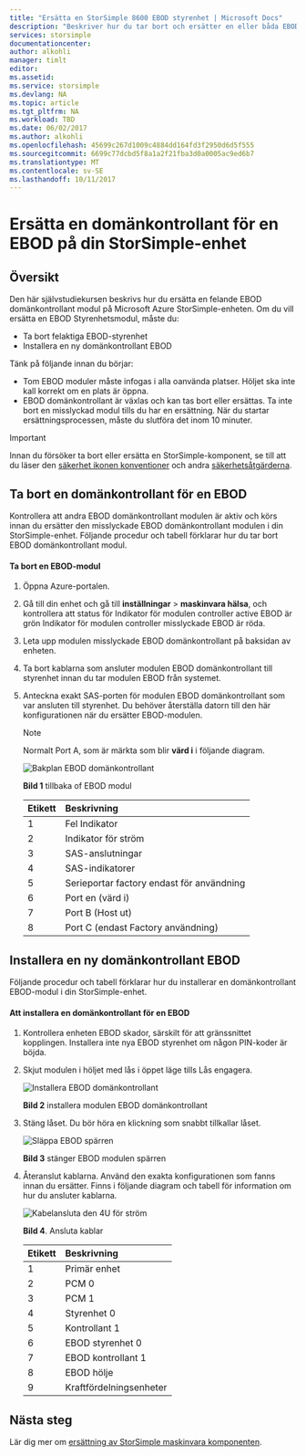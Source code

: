 ```yaml
---
title: "Ersätta en StorSimple 8600 EBOD styrenhet | Microsoft Docs"
description: "Beskriver hur du tar bort och ersätter en eller båda EBOD domänkontrollanter på en StorSimple 8600-enhet."
services: storsimple
documentationcenter: 
author: alkohli
manager: timlt
editor: 
ms.assetid: 
ms.service: storsimple
ms.devlang: NA
ms.topic: article
ms.tgt_pltfrm: NA
ms.workload: TBD
ms.date: 06/02/2017
ms.author: alkohli
ms.openlocfilehash: 45699c267d1009c4884dd164fd3f2950d6d5f555
ms.sourcegitcommit: 6699c77dcbd5f8a1a2f21fba3d0a0005ac9ed6b7
ms.translationtype: MT
ms.contentlocale: sv-SE
ms.lasthandoff: 10/11/2017
---
```

# <a name="replace-an-ebod-controller-on-your-storsimple-device"></a>Ersätta en domänkontrollant för en EBOD på din StorSimple-enhet

## <a name="overview"></a>Översikt
Den här självstudiekursen beskrivs hur du ersätta en felande EBOD domänkontrollant modul på Microsoft Azure StorSimple-enheten. Om du vill ersätta en EBOD Styrenhetsmodul, måste du:

* Ta bort felaktiga EBOD-styrenhet
* Installera en ny domänkontrollant EBOD

Tänk på följande innan du börjar:

* Tom EBOD moduler måste infogas i alla oanvända platser. Höljet ska inte kall korrekt om en plats är öppna.
* EBOD domänkontrollant är växlas och kan tas bort eller ersättas. Ta inte bort en misslyckad modul tills du har en ersättning. När du startar ersättningsprocessen, måste du slutföra det inom 10 minuter.

> [!IMPORTANT]
> Innan du försöker ta bort eller ersätta en StorSimple-komponent, se till att du läser den [säkerhet ikonen konventioner](storsimple-safety.md#safety-icon-conventions) och andra [säkerhetsåtgärderna](storsimple-safety.md).

## <a name="remove-an-ebod-controller"></a>Ta bort en domänkontrollant för en EBOD
Kontrollera att andra EBOD domänkontrollant modulen är aktiv och körs innan du ersätter den misslyckade EBOD domänkontrollant modulen i din StorSimple-enhet. Följande procedur och tabell förklarar hur du tar bort EBOD domänkontrollant modul.

#### <a name="to-remove-an-ebod-module"></a>Ta bort en EBOD-modul
1. Öppna Azure-portalen.
2. Gå till din enhet och gå till **inställningar** > **maskinvara hälsa**, och kontrollera att status för Indikator för modulen controller active EBOD är grön Indikator för modulen controller misslyckade EBOD är röda.
3. Leta upp modulen misslyckade EBOD domänkontrollant på baksidan av enheten.
4. Ta bort kablarna som ansluter modulen EBOD domänkontrollant till styrenhet innan du tar modulen EBOD från systemet.
5. Anteckna exakt SAS-porten för modulen EBOD domänkontrollant som var ansluten till styrenhet. Du behöver återställa datorn till den här konfigurationen när du ersätter EBOD-modulen.
   
   > [!NOTE]
   > Normalt Port A, som är märkta som blir **värd i** i följande diagram.
   
    ![Bakplan EBOD domänkontrollant](./media/storsimple-ebod-controller-replacement/IC741049.png)
   
     **Bild 1** tillbaka of EBOD modul
   
   | Etikett | Beskrivning |
   |:--- |:--- |
   | 1 |Fel Indikator |
   | 2 |Indikator för ström |
   | 3 |SAS-anslutningar |
   | 4 |SAS-indikatorer |
   | 5 |Serieportar factory endast för användning |
   | 6 |Port en (värd i) |
   | 7 |Port B (Host ut) |
   | 8 |Port C (endast Factory användning) |

## <a name="install-a-new-ebod-controller"></a>Installera en ny domänkontrollant EBOD
Följande procedur och tabell förklarar hur du installerar en domänkontrollant EBOD-modul i din StorSimple-enhet.

#### <a name="to-install-an-ebod-controller"></a>Att installera en domänkontrollant för en EBOD
1. Kontrollera enheten EBOD skador, särskilt för att gränssnittet kopplingen. Installera inte nya EBOD styrenhet om någon PIN-koder är böjda.
2. Skjut modulen i höljet med lås i öppet läge tills Lås engagera.
   
    ![Installera EBOD domänkontrollant](./media/storsimple-ebod-controller-replacement/IC741050.png)
   
    **Bild 2** installera modulen EBOD domänkontrollant
3. Stäng låset. Du bör höra en klickning som snabbt tillkallar låset.
   
    ![Släppa EBOD spärren](./media/storsimple-ebod-controller-replacement/IC741047.png)
   
    **Bild 3** stänger EBOD modulen spärren
4. Återanslut kablarna. Använd den exakta konfigurationen som fanns innan du ersätter. Finns i följande diagram och tabell för information om hur du ansluter kablarna.
   
    ![Kabelansluta den 4U för ström](./media/storsimple-ebod-controller-replacement/IC770723.png)
   
    **Bild 4**. Ansluta kablar
   
   | Etikett | Beskrivning |
   |:--- |:--- |
   | 1 |Primär enhet |
   | 2 |PCM 0 |
   | 3 |PCM 1 |
   | 4 |Styrenhet 0 |
   | 5 |Kontrollant 1 |
   | 6 |EBOD styrenhet 0 |
   | 7 |EBOD kontrollant 1 |
   | 8 |EBOD hölje |
   | 9 |Kraftfördelningsenheter |

## <a name="next-steps"></a>Nästa steg
Lär dig mer om [ersättning av StorSimple maskinvara komponenten](storsimple-8000-hardware-component-replacement.md).

